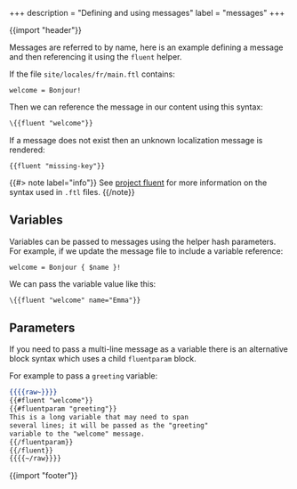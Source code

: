 +++
description = "Defining and using messages"
label = "messages"
+++

{{import "header"}}

Messages are referred to by name, here is an example defining a message and then referencing it using the `fluent` helper.

If the file `site/locales/fr/main.ftl` contains:

```text
welcome = Bonjour!
```

Then we can reference the message in our content using this syntax:

```handlebars
\{{fluent "welcome"}}
```

If a message does not exist then an unknown localization message is rendered:

```text
{{fluent "missing-key"}}
```

{{#> note label="info"}}
See [project fluent][] for more information on the syntax used in `.ftl` files.
{{/note}}

## Variables

Variables can be passed to messages using the helper hash parameters. For example, if we update the message file to include a variable reference:

```text
welcome = Bonjour { $name }!
```

We can pass the variable value like this:

```handlebars
\{{fluent "welcome" name="Emma"}}
```

## Parameters

If you need to pass a multi-line message as a variable there is an alternative block syntax which uses a child `fluentparam` block.

For example to pass a `greeting` variable:

```handlebars
{{{{raw~}}}}
{{#fluent "welcome"}}
{{#fluentparam "greeting"}}
This is a long variable that may need to span
several lines; it will be passed as the "greeting"
variable to the "welcome" message.
{{/fluentparam}}
{{/fluent}}
{{{{~/raw}}}}
```

{{import "footer"}}

[project fluent]: https://www.projectfluent.org/

